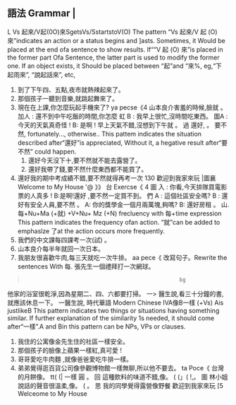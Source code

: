 ## 語法 Grammar   |
L Vs 起來/V起(0O)來SgetsVs/SstartstoV(O)
The pattern “Vs 起來/V 起 (O) 來”indicates an action or a status begins and ]asts.
Sometimes, it Would be placed at the end ofa sentence to show results. If““V 起 (O)
來”is placed in the former part Ofa Sentence, the latter part is used to modify the
former one. If an object exists, it Should be placed between “起”and “來%, eg,“下
起雨來”, “說起話來”, etc,
1. 到了下午四、五點,夜市就熱辣起來了。
2. 那個孩子一聽到音樂,就跳起舞來了。
3. 現在在上課,你怎麼玩起手機來了?
ya pecse《4
 山本良介害羞的時候,臉就                            。
加人 : 還不到中午吃飯的時間,你怎麼                     虹
B : 我早上很忙,沒時間吃東西。
圖A : 今天的天氣真奇怪 !
B: 是啊 ! 早上天氣不錯,沒想到下午就                。
過 還好, 。 要不然,  fortunately..., otherwise..
This pattem indicates the situation described after“還好”is appreciated, Without it, a
hegative result after“要不然” could happen.
    1. 還好今天沒下十,要不然就不能去露營了。
    2. 還好我帶了錢,要不然什麼東西都不能買了。
3. 還好我的期中考成績不錯,要不然就得再考一次
130
歡迎到我家來玩 |圖襄
Welcome to My House
'@
》》 台 Exercse《 4
圖 入 : 你看,今天排隊買電影票的人真多 !
B:是啊!還好           ,要不然一定買不到。
們 A : 這個社區安全嗎?
B : 還好有安全人員,要不然              。
 A: 你的獎學金一個月兩萬塊,夠嗎?
B: 還好房租                  。
山.每+Nu+Ma (+就) +V+Nu+ Mz (+N)
frecluency with 每+time expression
This pattern indicates the frequency ofan action. “就”can be added to emphaslze 了at
the action occurs more frequently.
1. 我們的中文課每四課考一次(試) 。
2. 山本良介每半年就回一次日本。
3. 我朋友很喜歡牛肉,每三天就吃一次牛排。
aa pece《
改寫句子。Rewrite the sentences With 每.
 張先生一個禮拜打一次網球。
>                                                      bg
 他家的浴室很乾淨,因為星期二、四、六都要打掃。
一>
 醫生說,看三十分鐘的書,就應該休息一下。
一醫生說,
時代華語
Modern Chinese
IVA像B一樣 (+Vs) Ais justlikeB
This pattern indicates two things or situations having something similar. If further
explanation of the similarity 1s needed, it should come after“一樣”.A and Bin this
pattern can be NPs, VPs or clauses.
1. 我住的公寓像金先生住的社區一樣安全。
2. 那個孩子的臉像上蘋果一樣紅,真可愛 !
3. 哥哥愛吃牛肉麵 ,就像爸爸愛吃牛排一樣。
4. 弟弟覺得逛百貨公司像參觀博物館一樣無聊,所以他不要去。
ta Poce《
台灣的月餅像。 tt( (| 一樣 圓 。
回 這種飲料的味道不錯,像。  ( (」( !,。
圖 林小姐說話的聲音很溫柔,像。  ( 。
思 我的同學覺得露營像野餐
歡迎到我家來玩    [5
Welceome to My House
